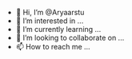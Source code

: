 - 👋 Hi, I’m @Aryaarstu
- 👀 I’m interested in ...
- 🌱 I’m currently learning ...
- 💞️ I’m looking to collaborate on ...
- 📫 How to reach me ...

<!---
Aryaarstu/Aryaarstu is a ✨ special ✨ repository because its `README.md` (this file) appears on your GitHub profile.
You can click the Preview link to take a look at your changes.
--->
